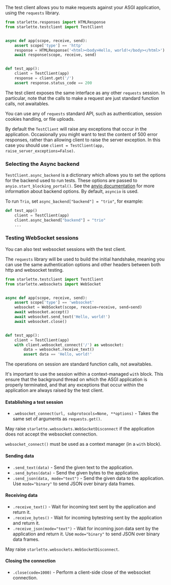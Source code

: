 
The test client allows you to make requests against your ASGI application,
using the `requests` library.

```python
from starlette.responses import HTMLResponse
from starlette.testclient import TestClient


async def app(scope, receive, send):
    assert scope['type'] == 'http'
    response = HTMLResponse('<html><body>Hello, world!</body></html>')
    await response(scope, receive, send)


def test_app():
    client = TestClient(app)
    response = client.get('/')
    assert response.status_code == 200
```

The test client exposes the same interface as any other `requests` session.
In particular, note that the calls to make a request are just standard
function calls, not awaitables.

You can use any of `requests` standard API, such as authentication, session
cookies handling, or file uploads.

By default the `TestClient` will raise any exceptions that occur in the
application. Occasionally you might want to test the content of 500 error
responses, rather than allowing client to raise the server exception. In this
case you should use `client = TestClient(app, raise_server_exceptions=False)`.

### Selecting the Async backend

`TestClient.async_backend` is a dictionary which allows you to set the options
for the backend used to run tests.  These options are passed to
`anyio.start_blocking_portal()`. See the [anyio documentation](https://anyio.readthedocs.io/en/stable/basics.html#backend-options)
for more information about backend options.  By default, `asyncio` is used.

To run `Trio`, set `async_backend["backend"] = "trio"`, for example:

```python
def test_app()
    client = TestClient(app)
    client.async_backend["backend"] = "trio"
    ...
```

### Testing WebSocket sessions

You can also test websocket sessions with the test client.

The `requests` library will be used to build the initial handshake, meaning you
can use the same authentication options and other headers between both http and
websocket testing.

```python
from starlette.testclient import TestClient
from starlette.websockets import WebSocket


async def app(scope, receive, send):
    assert scope['type'] == 'websocket'
    websocket = WebSocket(scope, receive=receive, send=send)
    await websocket.accept()
    await websocket.send_text('Hello, world!')
    await websocket.close()


def test_app():
    client = TestClient(app)
    with client.websocket_connect('/') as websocket:
        data = websocket.receive_text()
        assert data == 'Hello, world!'
```

The operations on session are standard function calls, not awaitables.

It's important to use the session within a context-managed `with` block. This
ensure that the background thread on which the ASGI application is properly
terminated, and that any exceptions that occur within the application are
always raised by the test client.

#### Establishing a test session

* `.websocket_connect(url, subprotocols=None, **options)` - Takes the same set of arguments as `requests.get()`.

May raise `starlette.websockets.WebSocketDisconnect` if the application does not accept the websocket connection.

`websocket_connect()` must be used as a context manager (in a `with` block).

#### Sending data

* `.send_text(data)` - Send the given text to the application.
* `.send_bytes(data)` - Send the given bytes to the application.
* `.send_json(data, mode="text")` - Send the given data to the application. Use `mode="binary"` to send JSON over binary data frames.

#### Receiving data

* `.receive_text()` - Wait for incoming text sent by the application and return it.
* `.receive_bytes()` - Wait for incoming bytestring sent by the application and return it.
* `.receive_json(mode="text")` - Wait for incoming json data sent by the application and return it. Use `mode="binary"` to send JSON over binary data frames.

May raise `starlette.websockets.WebSocketDisconnect`.

#### Closing the connection

* `.close(code=1000)` - Perform a client-side close of the websocket connection.
